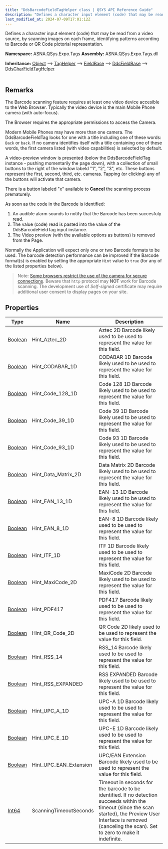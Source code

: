 ```yaml
---
title: "DdsBarcodeFieldTagHelper class | QSYS API Reference Guide"
description: "Defines a character input element (code) that may be read from a video source, by scanning images on each frame, identifying patterns according to Bar"
last_modified_at: 2024-07-09T17:01:12Z
---
```


Defines a character input element (code) that may be read from a video source, by scanning images on each frame, identifying patterns according to Barcode or QR Code pictorial representation.

**Namespace:** ASNA.QSys.Expo.Tags
**Assembly:** ASNA.QSys.Expo.Tags.dll

**Inheritance:** [Object](https://docs.microsoft.com/en-us/dotnet/api/system.object) --> [TagHelper](https://learn.microsoft.com/en-us/dotnet/api/microsoft.aspnetcore.razor.taghelpers.taghelper?view=aspnetcore-8.0) --> [FieldBase](/reference/expo/qsys-expo-tags/field-base.html) --> [DdsFieldBase](/reference/expo/qsys-expo-tags/dds-field-base.html) --> [DdsCharFieldTagHelper](/reference/expo/qsys-expo-tags/dds-char-field-tag-helper.html)
<br>
<br>

## Remarks

The Barcode scanning feature requires at least one video device accesible to the Web Browser. Typically the video device is the main Mobile Phone camera (with auto-focus).

The Browser requires the appropriate permissions to access the Camera.

Modern Mobile Phones may have more than one camera. The DdsBarcodeFieldTag looks for one with a title including one of these words: `Back` or `back`. If no camera identifies itself with a title containing one of these words, the first camera listed (with video capabilities) is selected by default.

A video-preview window is presented (below the DdsBarcodeFieldTag instance - pushing momentarily the page down), with a collection of small buttons to the right of the window labeld "1", "2", "3", etc. These buttons represent the first, second, third, etc. cameras. Tapping (or clicking) any of the buttons will activate that camera.

There is a button labeled "x" available to **Cancel** the scanning process prematurely.

As soon as the code in the Barcode is identified:

1. An audible alarm sounds to notify that the Barcode has been succesfuly read.
2. The value (code) read is pasted into the value of the DdsBarcodeFieldTag input instance. 
3. The Video preview (with the available options as buttons) is removed from the Page.

Normally the Application will expect only one or two Barcode formats to be used. The barcode detection performance can be improved if the Barcode format(s) is enabled by setting the appropriate `Hint` value to `true` (for any of the listed properties below).

>Note: [Some browsers restrict the use of the camera for secure connections](https://www.digicert.com/blog/https-only-features-in-browsers). Beware that `http` protocol may **NOT** work for Barcode scanning. The development use of *Self-signed* certificate may require additional user consent to display pages on your site.

## Properties

| Type | Name | Description
| --- | --- | --- 
| [Boolean](https://docs.microsoft.com/en-us/dotnet/api/system.boolean) | Hint_Aztec_2D | Aztec 2D Barcode likely used to be used to represent the value for this field. |
| [Boolean](https://docs.microsoft.com/en-us/dotnet/api/system.boolean) | Hint_CODABAR_1D | CODABAR 1D Barcode likely used to be used to represent the value for this field. |
| [Boolean](https://docs.microsoft.com/en-us/dotnet/api/system.boolean) | Hint_Code_128_1D | Code 128 1D Barcode likely used to be used to represent the value for this field. |
| [Boolean](https://docs.microsoft.com/en-us/dotnet/api/system.boolean) | Hint_Code_39_1D | Code 39 1D Barcode likely used to be used to represent the value for this field. |
| [Boolean](https://docs.microsoft.com/en-us/dotnet/api/system.boolean) | Hint_Code_93_1D | Code 93 1D Barcode likely used to be used to represent the value for this field. |
| [Boolean](https://docs.microsoft.com/en-us/dotnet/api/system.boolean) | Hint_Data_Matrix_2D | Data Matrix 2D Barcode likely used to be used to represent the value for this field. |
| [Boolean](https://docs.microsoft.com/en-us/dotnet/api/system.boolean) | Hint_EAN_13_1D | EAN-13 1D Barcode likely used to be used to represent the value for this field. |
| [Boolean](https://docs.microsoft.com/en-us/dotnet/api/system.boolean) | Hint_EAN_8_1D | EAN-8 1D Barcode likely used to be used to represent the value for this field. |
| [Boolean](https://docs.microsoft.com/en-us/dotnet/api/system.boolean) | Hint_ITF_1D | ITF 1D Barcode likely used to be used to represent the value for this field. |
| [Boolean](https://docs.microsoft.com/en-us/dotnet/api/system.boolean) | Hint_MaxiCode_2D | MaxiCode 2D Barcode likely used to be used to represent the value for this field. |
| [Boolean](https://docs.microsoft.com/en-us/dotnet/api/system.boolean) | Hint_PDF417 | PDF417 Barcode likely used to be used to represent the value for this field. |
| [Boolean](https://docs.microsoft.com/en-us/dotnet/api/system.boolean) | Hint_QR_Code_2D | QR Code 2D likely used to be used to represent the value for this field. |
| [Boolean](https://docs.microsoft.com/en-us/dotnet/api/system.boolean) | Hint_RSS_14 | RSS_14 Barcode likely used to be used to represent the value for this field. |
| [Boolean](https://docs.microsoft.com/en-us/dotnet/api/system.boolean) | Hint_RSS_EXPANDED | RSS EXPANDED Barcode likely used to be used to represent the value for this field. |
| [Boolean](https://docs.microsoft.com/en-us/dotnet/api/system.boolean) | Hint_UPC_A_1D | UPC-A 1D Barcode likely used to be used to represent the value for this field. |
| [Boolean](https://docs.microsoft.com/en-us/dotnet/api/system.boolean) | Hint_UPC_E_1D | UPC-E 1D Barcode likely used to be used to represent the value for this field. |
| [Boolean](https://docs.microsoft.com/en-us/dotnet/api/system.boolean) | Hint_UPC_EAN_Extension | UPC/EAN Extension Barcode likely used to be used to represent the value for this field. |
| [Int64](https://learn.microsoft.com/en-us/dotnet/csharp/language-reference/builtin-types/integral-numeric-types) | ScanningTimeoutSeconds | Timeout in seconds for the barcode to be identified. If no detection succeeds within the timeout (since the scan started), the Preview User Interface is removed (canceling the scan). Set to zero to make it indefinite. |
